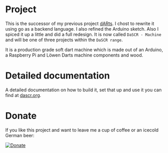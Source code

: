 # Project
This is the successor of my previous project [dARts](https://github.com/patrickhener/dARts). I chost to rewrite it using go as a backend language. I also refined the Arduino sketch. Also I spiced it up a little and did a full redesign. It is now called `DaSCR - Machine` and will be one of three projects within the `DaSCR range`.

It is a production grade soft dart machine which is made out of an Arduino, a Raspberry Pi and Löwen Darts machine components and wood.

# Detailed documentation
A detailed documentation on how to build it, set that up and use it you can find at [dascr.org](https://dascr.org).

# Donate
If you like this project and want to leave me a cup of coffee or an icecold German beer:

[![Donate](https://img.shields.io/badge/Donate-PayPal-green.svg)](https://www.paypal.com/cgi-bin/webscr?cmd=_s-xclick&hosted_button_id=W2KPLBLTVYK3A&source=url)
